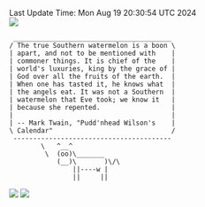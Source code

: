 Last Update Time: 
Mon Aug 19 20:30:54 UTC 2024
<br>![](https://img.shields.io/badge/%E5%A4%A7%E5%AE%B6-%E5%AE%89%E5%AE%89-green)<br>
```
 ________________________________________
/ The true Southern watermelon is a boon \
| apart, and not to be mentioned with    |
| commoner things. It is chief of the    |
| world's luxuries, king by the grace of |
| God over all the fruits of the earth.  |
| When one has tasted it, he knows what  |
| the angels eat. It was not a Southern  |
| watermelon that Eve took; we know it   |
| because she repented.                  |
|                                        |
| -- Mark Twain, "Pudd'nhead Wilson's    |
\ Calendar"                              /
 ----------------------------------------
        \   ^__^
         \  (oo)\_______
            (__)\       )\/\
                ||----w |
                ||     ||
```
![](https://github-readme-stats.vercel.app/api?username=chenlitw)
![](https://github-readme-stats.vercel.app/api/top-langs/?username=chenlitw)
